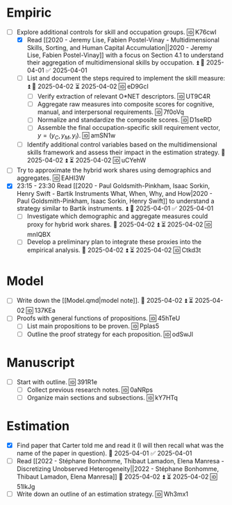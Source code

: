 # Empiric
- [ ] Explore additional controls for skill and occupation groups. 🆔 K76cwI
  - [x] Read [[2020 - Jeremy Lise, Fabien Postel-Vinay - Multidimensional Skills, Sorting, and Human Capital Accumulation||2020 - Jeremy Lise, Fabien Postel-Vinay]] with a focus on Section 4.1 to understand their aggregation of multidimensional skills by occupation. ⏫ 📅 2025-04-01 ✅ 2025-04-01
  - [ ] List and document the steps required to implement the skill measure: ⏫ 📅 2025-04-02 ⏳ 2025-04-02  🆔 eD9GcI
    - [ ] Verify extraction of relevant O\*NET descriptors.  🆔 UT9C4R
    - [ ] Aggregate raw measures into composite scores for cognitive, manual, and interpersonal requirements. 🆔 7f0oVq
    - [ ] Normalize and standardize the composite scores. 🆔 D1seRD
    - [ ] Assemble the final occupation-specific skill requirement vector, $y = (y_C, y_M, y_I)$. 🆔 amSN1w
  - [ ] Identify additional control variables based on the multidimensional skills framework and assess their impact in the estimation strategy. 📅 2025-04-02 ⏫ ⏳ 2025-04-02  🆔 uCYehW
- [ ] Try to approximate the hybrid work shares using demographics and aggregates. 🆔 EAHI3W
- [x] 23:15 - 23:30 Read [[2020 - Paul Goldsmith-Pinkham, Isaac Sorkin, Henry Swift - Bartik Instruments What, When, Why, and How|2020 - Paul Goldsmith-Pinkham, Isaac Sorkin, Henry Swift]] to understand a strategy similar to Bartik instruments. ⏫ 📅 2025-04-01 ✅ 2025-04-01
  - [ ] Investigate which demographic and aggregate measures could proxy for hybrid work shares. 📅 2025-04-02 ⏫ ⏳ 2025-04-02  🆔 mnIQBX
  - [ ] Develop a preliminary plan to integrate these proxies into the empirical analysis. 📅 2025-04-02 ⏫ ⏳ 2025-04-02  🆔 Ctkd3t
# Model
- [ ] Write down the [[Model.qmd|model note]]. 📅 2025-04-02 ⏫ ⏳ 2025-04-02  🆔 137KEa
- [ ] Proofs with general functions of propositions. 🆔 45hTeU
  - [ ] List main propositions to be proven. 🆔 Pplas5
  - [ ] Outline the proof strategy for each proposition. 🆔 odSwJl

# Manuscript
- [ ] Start with outline. 🆔 391R1e
  - [ ] Collect previous research notes. 🆔 0aNRps
  - [ ] Organize main sections and subsections. 🆔 kY7HTq

# Estimation
- [x] Find paper that Carter told me and read it (I will then recall what was the name of the paper in question). 📅 2025-04-01 ✅ 2025-04-01
- [ ] Read [[2022 - Stéphane Bonhomme, Thibaut Lamadon, Elena Manresa - Discretizing Unobserved Heterogeneity||2022 - Stéphane Bonhomme, Thibaut Lamadon, Elena Manresa]] 📅 2025-04-02 ⏫ ⏳ 2025-04-02  🆔 51lkJg
- [ ] Write down an outline of an estimation strategy. 🆔 Wh3mx1
